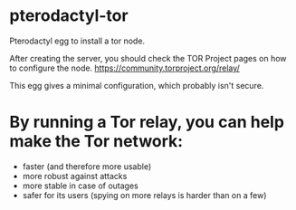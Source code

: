 # pterodactyl-tor
Pterodactyl egg to install a tor node.

After creating the server, you should check the TOR Project pages on how to configure the node.
https://community.torproject.org/relay/

This egg gives a minimal configuration, which probably isn't secure.

# By running a Tor relay, you can help make the Tor network:
- faster (and therefore more usable)
- more robust against attacks
- more stable in case of outages
- safer for its users (spying on more relays is harder than on a few)
